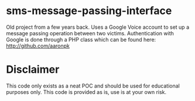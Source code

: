 sms-message-passing-interface
=============================

Old project from a few years back. Uses a Google Voice account to set up a message passing
operation between two victims. Authentication with Google is done through a PHP class which
can be found here: http://github.com/aaronpk

Disclaimer
==========

This code only exists as a neat POC and should be used for educational purposes only. This
code is provided as is, use is at your own risk.

